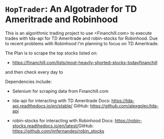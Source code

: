 ``HopTrader``: An Algotrader for TD Ameritrade and Robinhood
========================================
This is an algorithmic trading project to use <Financhill.com> to execute trades with tda-api for TD   Ameritrade and robin-stocks for Robinhood. Due to recent problems with Robinhood I'm planning to focus on TD Ameritrade.

The Plan is to scrape the top stocks listed on:
* https://financhill.com/lists/most-heavily-shorted-stocks-todayfinanchill

and then check every day to



Dependencies include:
* Selenium for scraping data from Financhill.com
* tda-api for interacting with TD Ameritrade
    Docs: <https://tda-api.readthedocs.io/en/stable/>
    GitHub: <https://github.com/alexgolec/tda-api>

* robin-stocks for interacting with Robinhood
    Docs: <https://robin-stocks.readthedocs.io/en/latest/>GitHub: <https://github.com/jmfernandes/robin_stocks>
